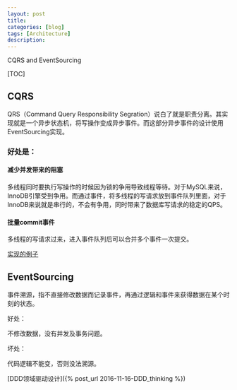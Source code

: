 ```yaml
---
layout: post
title: 
categories: [blog]
tags: [Architecture]
description: 
---
```


CQRS and EventSourcing

[TOC]

## CQRS

QRS（Command Query Responsibility Segration）说白了就是职责分离。其实现就是一个异步状态机，将写操作变成异步事件。而这部分异步事件的设计使用EventSourcing实现。

### 好处是：

#### 减少并发带来的阻塞

多线程同时要执行写操作的时候因为锁的争用导致线程等待。对于MySQL来说，InnoDB引擎受到争用。而通过事件，将多线程的写请求放到事件队列里面，对于InnoDB来说就是串行的，不会有争用，同时带来了数据库写请求的稳定的QPS。

#### 批量commit事件

多线程的写请求过来，进入事件队列后可以合并多个事件一次提交。





[实现的例子](http://www.codeproject.com/Articles/555855/Introduction-to-CQRS)



## EventSourcing

事件溯源，指不直接修改数据而记录事件，再通过逻辑和事件来获得数据在某个时刻的状态。

好处：

不修改数据，没有并发及事务问题。

坏处：

代码逻辑不能变，否则没法溯源。



[DDD领域驱动设计]({% post_url 2016-11-16-DDD_thinking %})